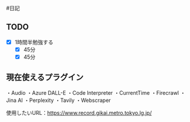 #日記 

## TODO
- [x] 1時間半勉強する
	- [x] 45分
	- [x] 45分

## 現在使えるプラグイン
・Audio
・Azure DALL-E
・Code Interpreter
・CurrentTime
・Firecrawl
・Jina AI
・Perplexity
・Tavily
・Webscraper

使用したいURL：https://www.record.gikai.metro.tokyo.lg.jp/